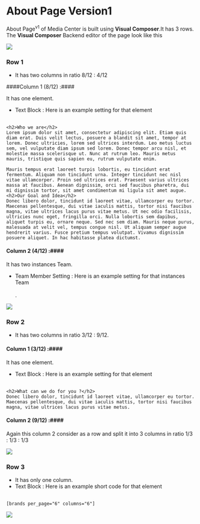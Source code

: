 # About Page Version1


About Page<sup>v1</sup> of Media Center is built using **Visual Composer**.It has 3 rows. The **Visual Composer** Backend editor of the page look like this

![](https://raw.githubusercontent.com/ibndawood/mcwpdoc/master/assets/images/aboutv1.png)

### Row 1 ###
* It has two columns in ratio 8/12 : 4/12

####Column 1 (8/12) :####

It has one element.

* Text Block : Here is an example setting for that element
<br/><br/>

```
<h2>Who we are</h2>
Lorem ipsum dolor sit amet, consectetur adipiscing elit. Etiam quis diam erat. Duis velit lectus, posuere a blandit sit amet, tempor at lorem. Donec ultricies, lorem sed ultrices interdum. Leo metus luctus sem, vel vulputate diam ipsum sed lorem. Donec tempor arcu nisl, et molestie massa scelerisque ut. Nunc at rutrum leo. Mauris metus mauris, tristique quis sapien eu, rutrum vulputate enim.

Mauris tempus erat laoreet turpis lobortis, eu tincidunt erat fermentum. Aliquam non tincidunt urna. Integer tincidunt nec nisl vitae ullamcorper. Proin sed ultrices erat. Praesent varius ultrices massa at faucibus. Aenean dignissim, orci sed faucibus pharetra, dui mi dignissim tortor, sit amet condimentum mi ligula sit amet augue.
<h2>Our Goal and Idea</h2>
Donec libero dolor, tincidunt id laoreet vitae, ullamcorper eu tortor. Maecenas pellentesque, dui vitae iaculis mattis, tortor nisi faucibus magna, vitae ultrices lacus purus vitae metus. Ut nec odio facilisis, ultricies nunc eget, fringilla orci. Nulla lobortis sem dapibus, aliquet turpis eu, ornare neque. Sed nec sem diam. Mauris neque purus, malesuada at velit vel, tempus congue nisl. Ut aliquam semper augue hendrerit varius. Fusce pretium tempus volutpat. Vivamus dignissim posuere aliquet. In hac habitasse platea dictumst.

```
#### Column 2 (4/12) :####

It has two instances Team.

* Team Member Setting : Here is an example setting for that instances Team
<br/><br/>
.

![](https://raw.githubusercontent.com/ibndawood/mcwpdoc/master/assets/images/about-teamMember-setting.png)

### Row 2 ###
* It has two columns in ratio 3/12 : 9/12.

#### Column 1 (3/12) :####

It has one element.

* Text Block : Here is an example setting for that element
<br/><br/>
```
<h2>What can we do for you ?</h2>
Donec libero dolor, tincidunt id laoreet vitae, ullamcorper eu tortor. Maecenas pellentesque, dui vitae iaculis mattis, tortor nisi faucibus magna, vitae ultrices lacus purus vitae metus.
```

#### Column 2 (9/12) :####

Again this column 2 consider as a row and split it into 3 columns in ratio 1/3 : 1/3 : 1/3

![](https://raw.githubusercontent.com/ibndawood/mcwpdoc/master/assets/images/aboutv1-serviceIcon-setting.png)

### Row 3 ###

* It has only one column.
* Text Block : Here is an example short code for that element
<br/><br/>
```
[brands per_page="6" columns="6"]
```
![](https://raw.githubusercontent.com/ibndawood/mcwpdoc/master/assets/images/aboutv1-r3-txtblocksetting.png)
